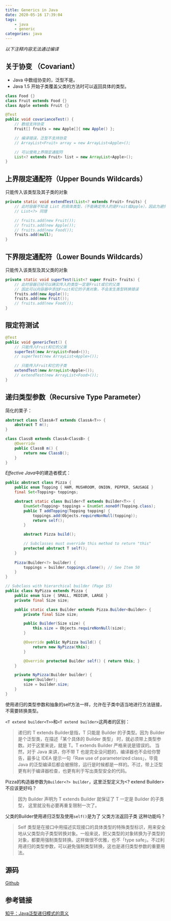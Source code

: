 ```yaml
---
title: Generics in Java
date: 2020-05-16 17:39:04
tags:
    - java
    - generic
categories: java
---
```


*以下注释内容无法通过编译*
## 关于协变 （Covariant）
- Java 中数组协变的，泛型不是。
- Java 1.5 开始子类覆盖父类的方法时可以返回具体的类型。
``` java
class Food {}
class Fruit extends Food {}
class Apple extends Fruit {}

@Test
public void covarianceTest() {
    // 数组支持协变
    Fruit[] fruits = new Apple[]{ new Apple() };

    // 编译错误，泛型不支持协变
    // ArrayList<Fruit> array = new ArrayList<Apple>();

    // 可以使用上界限定通配符
    List<? extends Fruit> list = new ArrayList<Apple>();
}
```

## 上界限定通配符（Upper Bounds Wildcards）
只能传入该类型及其子类的对象
``` java
private static void extendTest(List<? extends Fruit> fruits) {
    // 此时容器不知道 List 的具体类型，（不能确定传入的是Fruit或Apple），因此为避免类型转换出错，也无法再向容器中添加任何类型
    // List<?> 同理

    // fruits.add(new Fruit());
    // fruits.add(new Apple());
    // fruits.add(new Food());
    fruits.add(null);
}
```

## 下界限定通配符（Lower Bounds Wildcards）
只能传入该类型及其父类的对象
``` java
private static void superTest(List<? super Fruit> fruits) {
    // 此时容器已经可以确实传入的类型一定是Fruit或它的父类
    // 因此可以向容器中添加Fruit和它的子类对象，不会发生类型转换错误
    fruits.add(new Apple());
    fruits.add(new Fruit());
    // fruits.add(new Food());
}
```

## 限定符测试
``` java
@Test
public void genericTest() {
    // 只能传入Fruit和它的父类
    superTest(new ArrayList<Food>());
    // superTest(new ArrayList<Apple>());

    // 只能传入Fruit和它的子类
    extendTest(new ArrayList<Apple>());
    // extendTest(new ArrayList<Food>());
}
```

## 递归类型参数（Recursive Type Parameter）

简化的栗子：
``` java
abstract class ClassA<T extends ClassA<T>> {
    abstract T m();
}

class ClassB extends ClassA<ClassB> {
    @Override
    public ClassB m() {
        return new ClassB();
    }
}
```

*Effective Java*中的建造者模式：
``` java
public abstract class Pizza {
    public enum Topping { HAM, MUSHROOM, ONION, PEPPER, SAUSAGE }
    final Set<Topping> toppings;

    abstract static class Builder<T extends Builder<T>> {
        EnumSet<Topping> toppings = EnumSet.noneOf(Topping.class);
        public T addTopping(Topping topping) {
            toppings.add(Objects.requireNonNull(topping));
            return self();
        }

        abstract Pizza build();

        // Subclasses must override this method to return "this"
        protected abstract T self();
    }
    
    Pizza(Builder<?> builder) {
        toppings = builder.toppings.clone(); // See Item 50
    }
}

// Subclass with hierarchical builder (Page 15)
public class NyPizza extends Pizza {
    public enum Size { SMALL, MEDIUM, LARGE }
    private final Size size;

    public static class Builder extends Pizza.Builder<Builder> {
        private final Size size;

        public Builder(Size size) {
            this.size = Objects.requireNonNull(size);
        }

        @Override public NyPizza build() {
            return new NyPizza(this);
        }

        @Override protected Builder self() { return this; }
    }

    private NyPizza(Builder builder) {
        super(builder);
        size = builder.size;
    }
}
```

使用递归的类型参数和抽象的self方法一样，允许在子类中适当地进行方法链接，不需要转换类型。  

`<T extend builder<T>>`和`<T extend builder>`这两者的区别：
> 递归的 T extends Builder<T>是指，T 只能是 Builder 的子类型。因为 Builder是个泛型类，在描述「某个具体的 Builder 类型」 时，就必须带上类型参数。对于这里来说，就是 T。T extends Builder 严格来说是错误的。
当然，对于 Java 来讲，你不带 T 也是完全没问题的，编译器也不会给你警告，最多让 IDEA 提示一句「Raw use of parameterized class」，毕竟 Java 的泛型编译后都会被擦除，运行是时候都是一样的。不过，带上泛型更有利于编译器检查，也更有利于写出类型安全的代码。

Pizza的构造器参数为`Builder<?> builder`，这里泛型定义为<? extend Builder>不应该更好吗？
> 因为 Builder 声明为 T extends Builder<T> 就保证了 T 一定是 Builder 的子类型， 这里就没有必要再重复限制一次了。

父类的Builder使用递归泛型及使用`self()`是为了 父类方法返回子类 这种功能吗？
> Self 类型是在接口中用描述实现接口的具体类型的特殊类型标识，用来安全地从父类型向子类型转换对象。一般来说，把父类型的对象转换为子类型的对象，都要用强制类型转换。这样做很不优雅，也不「type safe」。不过利用递归的类型参数，可以避免强制类型转换，这也是递归类型参数的重要用法。


## 源码
[Github](https://github.com/yu-setsuna/effective-java-3e-source-code/blob/master/src/test/java/effectivejava/chapter2/item2/hierarchicalbuilder/PizzaTest.java)

## 参考链接
[知乎：Java泛型递归模式的意义](https://www.zhihu.com/question/390135686)